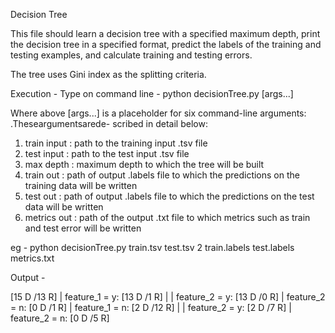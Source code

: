 Decision Tree

This file should learn a decision tree with a specified maximum depth, print the decision tree in a specified format, predict the labels of the training and testing examples, and calculate training and testing errors.

The tree uses Gini index as the splitting criteria.

Execution - 
Type on command line - python decisionTree.py [args...]

Where above [args...] is a placeholder for six command-line arguments: <train input> <test input> <max depth> <train out> <test out> <metrics out>.Theseargumentsarede- scribed in detail below:
1. train input : path to the training input .tsv file
2. test input : path to the test input .tsv file
3. max depth : maximum depth to which the tree will be built
4. train out : path of output .labels file to which the predictions on the training data will be written 
5. test out : path of output .labels file to which the predictions on the test data will be written
6. metrics out : path of the output .txt file to which metrics such as train and test error will be written

eg - python decisionTree.py train.tsv test.tsv 2 train.labels test.labels metrics.txt

Output - 

[15 D /13 R]
| feature_1 = y: [13 D /1 R] | 
  | feature_2 = y: [13 D /0 R]
  | feature_2 = n: [0 D /1 R]
| feature_1 = n: [2 D /12 R] | 
  | feature_2 = y: [2 D /7 R]
  | feature_2 = n: [0 D /5 R]

